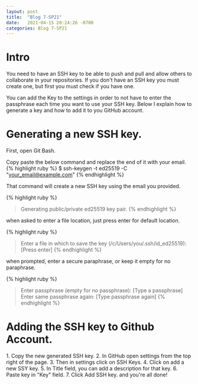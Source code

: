 ```yaml
---
layout: post
title:  "Blog 7-SP21"
date:   2021-04-15 20:24:26 -0700
categories: Blog 7-SP21
---
```


<h1><b>Intro</b></h1>
You need to have an SSH key to be able to push and pull and allow others to collaborate in your repositories. If you don't have an SSH key you must create one, but first you must check if you have one.

You can add the Key to the settings in order to not have to enter the passphrase each time you want to use your SSH key. Below I explain how to generate a key and how to add it to you GitHub account.

<h1><b>Generating a new SSH key.</b></h1>
First, open Git Bash.

Copy paste the below command and replace the end of it with your email.
{% highlight ruby %}
$ ssh-keygen -t ed25519 -C "your_email@example.com"
{% endhighlight %}

That command will create a new SSH key using the email you provided.

{% highlight ruby %}
> Generating public/private ed25519 key pair.
{% endhighlight %}

when asked to enter a file location, just press enter for default location.

{% highlight ruby %}
> Enter a file in which to save the key (/c/Users/you/.ssh/id_ed25519):[Press enter]
{% endhighlight %}

when prompted, enter a secure paraphrase, or keep it empty for no paraphrase.

{% highlight ruby %}
> Enter passphrase (empty for no passphrase): [Type a passphrase]
> Enter same passphrase again: [Type passphrase again]
{% endhighlight %}

<h1><b>Adding the SSH key to Github Account.</b></h1>
1. Copy the new generated SSH key.
2. In GitHub open settings from the top right of the page.
3. Then in settings click on SSH Keys.
4. Click on add a new SSY key.
5. In Title field, you can add a description for that key.
6. Paste key in "Key" field.
7. Click Add SSH key. and you're all done!